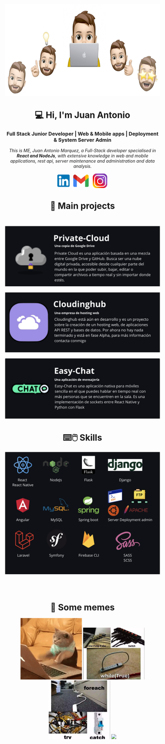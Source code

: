 <p align="center">
  <img src="https://github.com/ByMarqueZz/ByMarqueZz/blob/main/img/fondo-header3.png" height="300">
</p>
<h1 align="center">💻 Hi, I'm Juan Antonio</h1>
<h3 align="center">
  Full Stack Junior Developer | Web & Mobile apps | Deployment & System Server Admin
</h3>
<p align="center">
  <em>This is ME, Juan Antonio Marquez, a Full-Stack developer specialised in <b>React and NodeJs</b>, with extensive knowledge in web and mobile applications, rest api, server maintenance and administration and data analysis.</em>
</p>

<p align="center">
  <a href="https://www.linkedin.com/in/juan-antonio-marquez/" target="_blank"><img align="center" src="https://github.com/ByMarqueZz/ByMarqueZz/blob/main/img/174857.png" alt="linkedin" height="40" width="40"/></a>&nbsp;&nbsp;
   <a href = "mailto: bymarquezz2@gmail.com"><img align="center" src="https://github.com/ByMarqueZz/ByMarqueZz/blob/main/img/Gmail_icon_(2020).svg.png" height="40" width="50" alt="gmail"/></a>&nbsp;&nbsp;
  <a href="https://www.instagram.com/maarquez_10?igsh=MTQzbW11MTEyajJ0dw%3D%3D&utm_source=qr" target="_blank"><img align="center" src="https://github.com/ByMarqueZz/ByMarqueZz/blob/main/img/Logo-Instagram-PNG.png" alt="instagram" height="50" width="50"/></a>
</p>

<h1 align="center">📱 Main projects</h1>
<br>
<p>
    <a href="https://github.com/ByMarqueZz/private-cloud" target="_blank" align="center"><kbd><img src="https://github.com/ByMarqueZz/ByMarqueZz/blob/main/img/Captura%20de%20pantalla%202024-01-16%20a%20las%2010.38.19.png" alt="Private Cloud"/></kbd></a>
  <br><br>
  <a href="https://github.com/ByMarqueZz/cloudinghub" target="_blank" align="center"><kbd><img src="https://github.com/ByMarqueZz/ByMarqueZz/blob/main/img/Captura%20de%20pantalla%202024-01-16%20a%20las%2010.43.58.png" alt="Cloudinghub"/></kbd></a>
  <br><br>
  <a href="https://github.com/ByMarqueZz/easy-chat" target="_blank" align="center"><kbd><img src="https://github.com/ByMarqueZz/ByMarqueZz/blob/main/img/Captura%20de%20pantalla%202024-01-16%20a%20las%2010.54.30.png" alt="Easy Chat"/></kbd></a>
</p>


<h1 align="center">⌨️🖱️ Skills</h1>
<p>
  <kbd><img src="https://github.com/ByMarqueZz/ByMarqueZz/blob/main/img/Captura%20de%20pantalla%202024-01-16%20a%20las%2013.58.49.png"></kbd>
</p>

<br><br>
<h1 align="center">📸 Some memes</h1>
<p align="center">
  <img src="https://github.com/ByMarqueZz/ByMarqueZz/blob/main/img/gato.gif" width="200" heigth="200">
  <img src="https://github.com/ByMarqueZz/ByMarqueZz/blob/main/img/meme.jpeg" width="200" heigth="200">
  <img src="https://github.com/ByMarqueZz/ByMarqueZz/blob/main/img/meme2.jpeg" width="200" heigth="200">
  <img src="https://github.com/ByMarqueZz/ByMarqueZz/blob/main/img/youtube-video-gif.gif" width="200" heigth="200">
</p>
